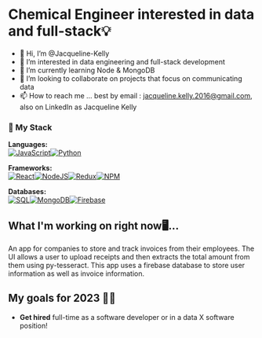 # Chemical Engineer interested in data and full-stack💡 
- 👋 Hi, I’m @Jacqueline-Kelly
- 👀 I’m interested in data engineering and full-stack development
- 🌱 I’m currently learning Node & MongoDB 
- 💞️ I’m looking to collaborate on projects that focus on communicating data
- 📫 How to reach me ... best by email : jacqueline.kelly.2016@gmail.com, also on LinkedIn as Jacqueline Kelly

### 📂 My Stack
**Languages:** <br/>
[![JavaScript](https://img.shields.io/badge/JavaScript-323330?style=for-the-badge&logo=javascript&logoColor=F7DF1E)]()[![Python](https://img.shields.io/badge/Python-FFD43B?style=for-the-badge&logo=python&logoColor=blue)]()

**Frameworks:**<br/>
[![React](https://img.shields.io/badge/React-20232A?style=for-the-badge&logo=react&logoColor=61DAFB)]()[![NodeJS](https://img.shields.io/badge/Node.js-339933?style=for-the-badge&logo=nodedotjs&logoColor=white)]()[![Redux](https://img.shields.io/badge/Redux-593D88?style=for-the-badge&logo=redux&logoColor=white)]()[![NPM](https://img.shields.io/badge/npm-CB3837?style=for-the-badge&logo=npm&logoColor=white)]()

**Databases:**<br/>
[![SQL](https://img.shields.io/badge/SQL-ff69b4?style=for-the-badge&logo=SQL&logoColor=white)]()[![MongoDB](https://img.shields.io/badge/MongoDB-4EA94B?style=for-the-badge&logo=mongodb&logoColor=white)]()[![Firebase](https://img.shields.io/badge/firebase-ffca28?style=for-the-badge&logo=firebase&logoColor=black)]()

##
## What I'm working on right now🖥️...
An app for companies to store and track invoices from their employees. The UI allows a user to upload receipts and then extracts the total amount from them using py-tesseract. This app uses a firebase database to store user information as well as invoice information.


##
## My goals for 2023 👩‍💻
- **Get hired** full-time as a software developer or in a data X software position!

<!---
Jacqueline-Kelly/Jacqueline-Kelly is a ✨ special ✨ repository because its `README.md` (this file) appears on your GitHub profile.
You can click the Preview link to take a look at your changes.
--->

